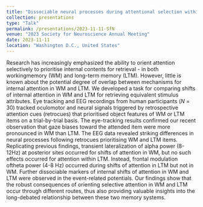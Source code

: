```yaml
---
title: "Dissociable neural processes during attentional selection within working memory and long-term memory"
collection: presentations
type: "Talk"
permalink: /presentations/2023-11-11-SfN
venue: "2023 Society for Neuroscience Annual Meeting"
date: 2023-11-11
location: "Washington D.C., United States"
---
```

Research has increasingly emphasized the ability to orient attention selectively to prioritise internal contents for retrieval - in both workingmemory (WM) and long-term memory (LTM). However, little is known about the potential degree of overlap between mechanisms for internal attention in WM and LTM. We developed a task for comparing shifts of internal attention in WM and LTM for retrieving equivalent stimulus attributes. Eye tracking and EEG recordings from human participants (*N* = 30) tracked oculomotor and neural signals triggered by retrospective attention cues (retrocues) that prioritised object features of WM or LTM items on a trial-by-trial basis. The eye-tracking results confirmed our recent observation that gaze biases toward the attended item were more pronounced in WM than LTM. The EEG data revealed striking differences in neural processes following retrocues prioritising WM and LTM items. Replicating previous findings, transient lateralization of alpha power (8-12Hz) at posterior sites occurred for shifts of attention in WM, but no such effects occurred for attention within LTM. Instead, frontal modulation oftheta power (4-8 Hz) occurred during shifts of attention in LTM but not in WM. Further dissociable markers of internal shifts of attention in WM and LTM were observed in the event-related potentials. Our findings show that the robust consequences of orienting selective attention in WM and LTM occur through different routes, thus also providing valuable insights into the long-debated relationship between these two memory systems.
